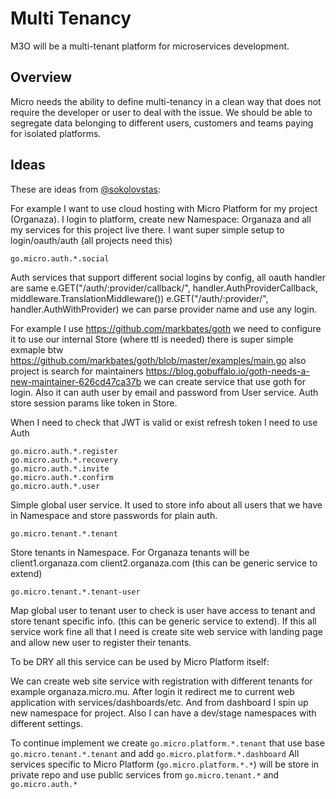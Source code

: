 # Multi Tenancy

M3O will be a multi-tenant platform for microservices development.

## Overview

Micro needs the ability to define multi-tenancy in a clean way that does not require the developer or user 
to deal with the issue. We should be able to segregate data belonging to different users, customers 
and teams paying for isolated platforms.

## Ideas

These are ideas from [@sokolovstas](https://github.com/sokolovstas):

For example I want to use cloud hosting with Micro Platform for my project (Organaza). I login to platform, create new Namespace: Organaza and all my services for this project live there. I want super simple setup to login/oauth/auth (all projects need this)

```
go.micro.auth.*.social
```

Auth services that support different social logins by config, all oauth handler are same
e.GET("/auth/:provider/callback/", handler.AuthProviderCallback, middleware.TranslationMiddleware())
e.GET("/auth/:provider/", handler.AuthWithProvider) we can parse provider name and use any login. 

For example I use https://github.com/markbates/goth we need to configure it to use our internal Store 
(where ttl is needed) there is super simple exmaple btw https://github.com/markbates/goth/blob/master/examples/main.go 
also project is search for maintainers https://blog.gobuffalo.io/goth-needs-a-new-maintainer-626cd47ca37b we can create service that use goth for login. Also it can auth user by email and password from User service.  Auth store session params like token in Store. 

When I need to check that JWT is valid or exist refresh token I need to use Auth

```
go.micro.auth.*.register
go.micro.auth.*.recovery
go.micro.auth.*.invite
go.micro.auth.*.confirm
go.micro.auth.*.user
```

Simple global user service. It used to store info about all users that we have in Namespace and store passwords for plain auth.

```
go.micro.tenant.*.tenant
```

Store tenants in Namespace. For Organaza tenants will be client1.organaza.com client2.organaza.com (this can be generic service to extend)

```
go.micro.tenant.*.tenant-user
```

Map global user to tenant user to check is user have access to tenant and store tenant specific info. (this can be generic service to extend). If this all service work fine all that I need is create site web service with landing page and allow new user to register their tenants.

To be DRY all this service can be used by Micro Platform itself:

We can create web site service with registration with different tenants for example organaza.micro.mu. After login it redirect me to current web application with services/dashboards/etc. And from dashboard I spin up new namespace for project. Also I can have a dev/stage namespaces with different settings.

To continue implement we create `go.micro.platform.*.tenant` that use base `go.micro.tenant.*.tenant` and add `go.micro.platform.*.dashboard`
All services specific to Micro Platform (`go.micro.platform.*.*`) will be store in private repo and use public services from 
`go.micro.tenant.*` and `go.micro.auth.*`
